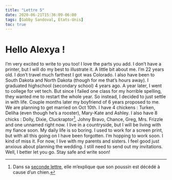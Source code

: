 ```yaml
---
title: "Lettre 5"
date: 2020-06-21T15:36:09-06:00
tags: [Gabby Sandoval, États-Unis]
toc: true
---
```

# Hello Alexya !
I’m very excited to write to you too! I love the parts you add. I don’t have a printer, but I will do my best to illustrate it. A little bit about me. I’m 22 years old. I don’t travel much farthest I got was Colorado. I also have been to South Dakota and North Dakota (though for me that’s hours away). I graduated highschool (secondary school) 4 years ago. A year later, I went to college for vet tech. But since I failed one class for my horrible spelling, they wanted me to restart the whole year. So instead, I decided to just settle in with life. Couple months later my boyfriend of 6 years proposed to me. We are planning to get married on Oct 10th. I have 4 chickens : Turken, Deliha (even though he’s a rooster), Mary-Kate and Ashley. I also have 8 chicks : Dolly, Dixie, Cluckraptor[^1], Johny Bravo, Chance, Greg, Mrs. Frizzle and one unnamed right now. I live in a countryside, but I will be living with my fiance soon. My daily life is so boring. I used to work for a screen print, but with all this going on I have been forgotten. I’m hopping to work soon. I kind of miss it. For now, I live with my parents and sisters. I feel good just anxious about planning the wedding. I still need to send out my invitations. Well, I better let you go. Stay safe and write soon!
[^1]: Dans sa [seconde lettre](https://alexya2002.github.io/Correspondances_Alexya/post4/), elle m’explique que son poussin est décédé à cause d’un chien. 
